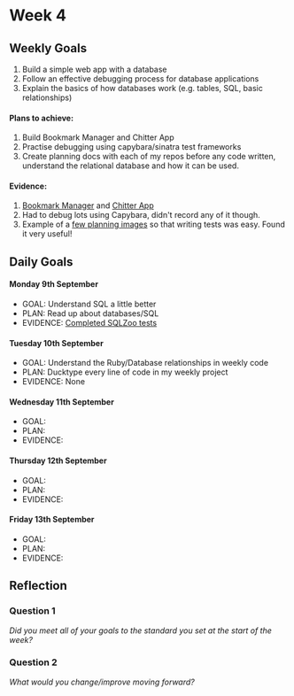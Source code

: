 # Week 4

## Weekly Goals

1. Build a simple web app with a database
2. Follow an effective debugging process for database applications
3. Explain the basics of how databases work (e.g. tables, SQL, basic relationships)

#### Plans to achieve:

1. Build Bookmark Manager and Chitter App
2. Practise debugging using capybara/sinatra test frameworks
3. Create planning docs with each of my repos before any code written, understand the relational database and how it can be used.

#### Evidence:

1. [Bookmark Manager](https://github.com/DanGyi23/bookmark_manage) and [Chitter App](https://github.com/DanGyi23/chitter-challenge)
2. Had to debug lots using Capybara, didn't record any of it though.
3. Example of a [few planning images](https://github.com/DanGyi23/chitter-challenge/tree/master/planning/images) so that writing tests was easy. Found it very useful!

## Daily Goals

#### Monday 9th September
- GOAL: Understand SQL a little better
- PLAN: Read up about databases/SQL
- EVIDENCE: [Completed SQLZoo tests](https://sqlzoo.net/)

#### Tuesday 10th September
- GOAL: Understand the Ruby/Database relationships in weekly code
- PLAN: Ducktype every line of code in my weekly project
- EVIDENCE: None

#### Wednesday 11th September
- GOAL: 
- PLAN:
- EVIDENCE:

#### Thursday 12th September
- GOAL:
- PLAN:
- EVIDENCE:

#### Friday 13th September
- GOAL:
- PLAN:
- EVIDENCE:

## Reflection

### Question 1

*Did you meet all of your goals to the standard you set at the start of the week?*

### Question 2

*What would you change/improve moving forward?*

